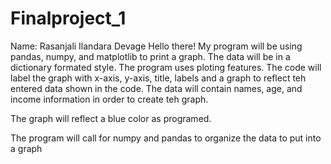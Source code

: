 # Finalproject_1
Name: Rasanjali Ilandara Devage
Hello there!
My program will be using pandas, numpy, and matplotlib to print a graph. 
The data will be in a dictionary formated style.
The program uses ploting features. The code will label the graph with x-axis, y-axis, title, labels and a graph to reflect teh entered data shown in the code. The data will contain names, age, and income information in order to create teh graph. 

The graph will reflect a blue color as programed. 

The program will call for numpy and pandas to organize the data to put into a graph
